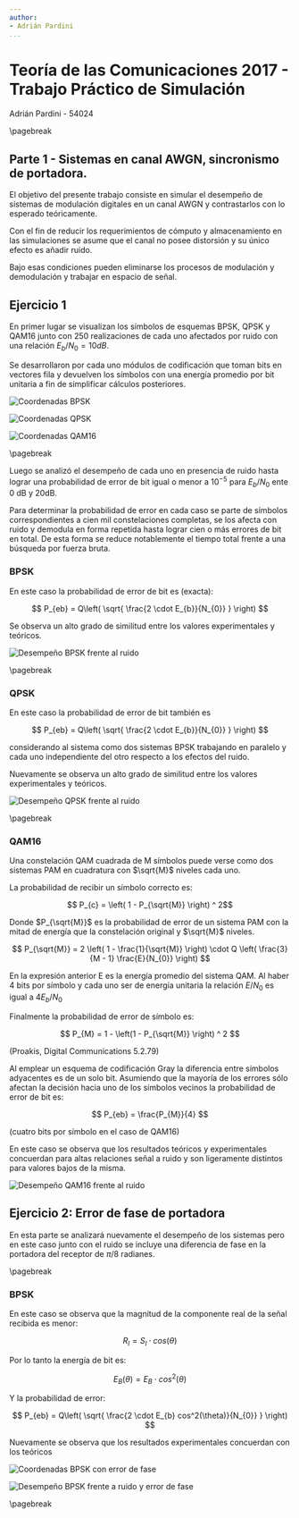 ```yaml
---
author:
- Adrián Pardini
...
```


# Teoría de las Comunicaciones 2017 - Trabajo Práctico de Simulación

Adrián Pardini - 54024

\pagebreak

## Parte 1 - Sistemas en canal AWGN, sincronismo de portadora.

El objetivo del presente trabajo consiste en simular el desempeño de sistemas de modulación digitales en un canal AWGN y
contrastarlos con lo esperado teóricamente.

Con el fin de reducir los requerimientos de cómputo y almacenamiento en las simulaciones se asume que el canal no
posee distorsión y su único efecto es añadir ruido.

Bajo esas condiciones pueden eliminarse los procesos de modulación y demodulación y trabajar en espacio de señal.


## Ejercicio 1


En primer lugar se visualizan los símbolos de esquemas BPSK, QPSK y QAM16 junto con 250 realizaciones de cada uno
afectados por ruido con una relación $E_{b} / N_{0} = 10 dB$.

Se desarrollaron por cada uno módulos de codificación que toman bits en vectores fila y devuelven los símbolos con una
energía promedio por bit unitaria a fin de simplificar cálculos posteriores.


![Coordenadas BPSK](out/bpsk_250_ebno_10db.png "BPSK")

![Coordenadas QPSK](out/qpsk_250_ebno_10db.png "QPSK")

![Coordenadas QAM16](out/qam16_250_ebno_10db.png "QAM16")

\pagebreak

Luego se analizó el desempeño de cada uno en presencia de ruido hasta lograr una probabilidad de error de bit igual o
menor a $10^{-5}$ para $E_{b} / N_{0}$ ente 0 dB y 20dB.

Para determinar la probabilidad de error en cada caso se parte de símbolos correspondientes a cien mil constelaciones
completas, se los afecta con ruido y demodula en forma repetida hasta lograr cien o más errores de bit en total. De esta
forma se reduce notablemente el tiempo total frente a una búsqueda por fuerza bruta.


### BPSK

En este caso la probabilidad de error de bit es (exacta):

$$ P_{eb} = Q\left( \sqrt{ \frac{2 \cdot E_{b}}{N_{0}} } \right) $$

Se observa un alto grado de similitud entre los valores experimentales y teóricos.

![Desempeño BPSK frente al ruido](out/bpsk_p_error.png "BPSK")


\pagebreak

### QPSK

En este caso la probabilidad de error de bit también es

$$ P_{eb} = Q\left( \sqrt{ \frac{2 \cdot E_{b}}{N_{0}} } \right) $$

considerando al sistema como dos sistemas BPSK trabajando en paralelo y cada uno independiente del otro respecto a los
efectos del ruido.

Nuevamente se observa un alto grado de similitud entre los valores experimentales y teóricos.

![Desempeño QPSK frente al ruido](out/qpsk_p_error.png "QPSK")


\pagebreak

### QAM16

Una constelación QAM cuadrada de M símbolos puede verse como dos sistemas PAM en cuadratura con $\sqrt{M}$ niveles cada
uno.

La probabilidad de recibir un símbolo correcto es:

$$ P_{c} = \left( 1 - P_{\sqrt{M}} \right) ^ 2$$

Donde $P_{\sqrt{M}}$ es la probabilidad de error de un sistema PAM con la mitad de energía que la constelación original
y $\sqrt{M}$ niveles.

$$ P_{\sqrt{M}} = 2 \left( 1 - \frac{1}{\sqrt{M}} \right) \cdot Q \left( \frac{3}{M - 1} \frac{E}{N_{0}} \right) $$

En la expresión anterior E es la energía promedio del sistema QAM. Al haber 4 bits por símbolo y cada uno ser de energía
unitaria la relación $E / N_{0}$ es igual a $4E_{b} / N_{0}$

Finalmente la probabilidad de error de símbolo es:

$$ P_{M} = 1 - \left(1 - P_{\sqrt{M}} \right) ^ 2 $$

(Proakis, Digital Communications 5.2.79)

Al emplear un esquema de codificación Gray la diferencia entre símbolos adyacentes es de un solo bit. Asumiendo que la
mayoría de los errores sólo afectan la decisión hacia uno de los símbolos vecinos la probabilidad de error de bit es:

$$ P_{eb} = \frac{P_{M}}{4} $$

(cuatro bits por símbolo en el caso de QAM16)

En este caso se observa que los resultados teóricos y experimentales concuerdan para altas relaciones señal a ruido y
son ligeramente distintos para valores bajos de la misma.

![Desempeño QAM16 frente al ruido](out/qam16_p_error.png "QAM16")


## Ejercicio 2: Error de fase de portadora

En esta parte se analizará nuevamente el desempeño de los sistemas pero en este caso junto con el ruido se incluye una
diferencia de fase en la portadora del receptor de $\pi / 8$ radianes.


\pagebreak


### BPSK

En este caso se observa que la magnitud de la componente real de la señal recibida es menor:

$$ R_{I} = S_{I} \cdot cos(\theta) $$

Por lo tanto la energía de bit es:

$$ E_{B}(\theta) = E_{B} \cdot cos^2(\theta) $$

Y la probabilidad de error:

$$ P_{eb} = Q\left( \sqrt{ \frac{2 \cdot E_{b} cos^2(\theta)}{N_{0}} } \right) $$

Nuevamente se observa que los resultados experimentales concuerdan con los teóricos

![Coordenadas BPSK con error de fase](out/bpsk_250_ebno_10db_pi_8.png "BPSK")

![Desempeño BPSK frente a ruido y error de fase](out/bpsk_p_error_pi_8.png "BPSK")


\pagebreak
